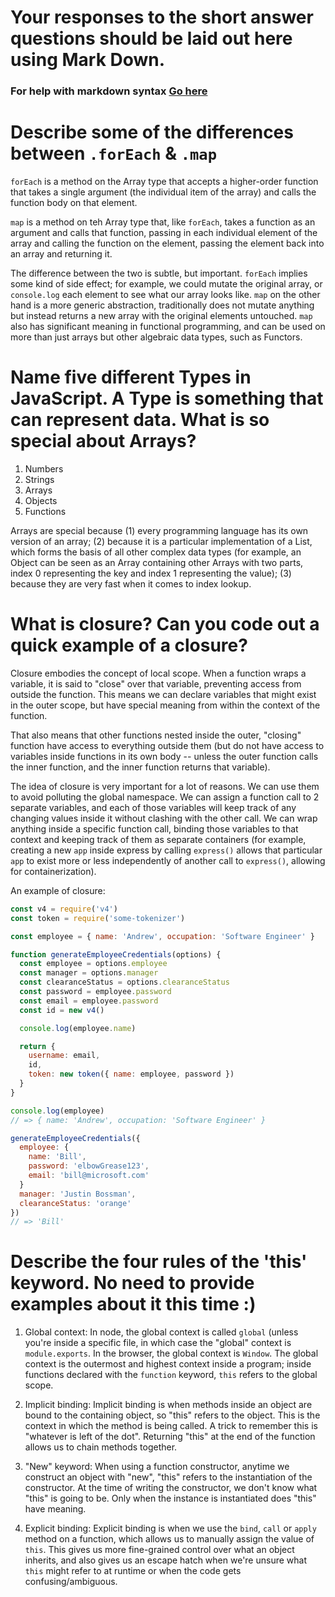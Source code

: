 # Your responses to the short answer questions should be laid out here using Mark Down.
### For help with markdown syntax [Go here](https://github.com/adam-p/markdown-here/wiki/Markdown-Cheatsheet)

# Describe some of the differences between `.forEach` & `.map`

`forEach` is a method on the Array type that accepts a higher-order function that takes a single argument (the individual item of the array) and calls the function body on that element.

`map` is a method on teh Array type that, like `forEach`, takes a function as an argument and calls that function, passing in each individual element of the array and calling the function on the element, passing the element back into an array and returning it.

The difference between the two is subtle, but important. `forEach` implies some kind of side effect; for example, we could mutate the original array, or `console.log` each element to see what our array looks like. `map` on the other hand is a more generic abstraction, traditionally does not mutate anything but instead returns a new array with the original elements untouched. `map` also has significant meaning in functional programming, and can be used on more than just arrays but other algebraic data types, such as Functors.


# Name five different Types in JavaScript. A Type is something that can represent data. What is so special about Arrays?

1. Numbers
2. Strings
3. Arrays
4. Objects
5. Functions

Arrays are special because (1) every programming language has its own version of an array; (2) because it is a particular implementation of a List, which forms the basis of all other complex data types (for example, an Object can be seen as an Array containing other Arrays with two parts, index 0 representing the key and index 1 representing the value); (3) because they are very fast when it comes to index lookup.


# What is closure? Can you code out a quick example of a closure?

Closure embodies the concept of local scope. When a function wraps a variable, it is said to "close" over that variable, preventing access from outside the function. This means we can declare variables that might exist in the outer scope, but have special meaning from within the context of the function.

That also means that other functions nested inside the outer, "closing" function have access to everything outside them (but do not have access to variables inside functions in its own body -- unless the outer function calls the inner function, and the inner function returns that variable).

The idea of closure is very important for a lot of reasons. We can use them to avoid polluting the global namespace. We can assign a function call to 2 separate variables, and each of those variables will keep track of any changing values inside it without clashing with the other call. We can wrap anything inside a specific function call, binding those variables to that context and keeping track of them as separate containers (for example, creating a new `app` inside express by calling `express()` allows that particular `app` to exist more or less independently of another call to `express()`, allowing for containerization).

An example of closure:

``` javascript
const v4 = require('v4')
const token = require('some-tokenizer')

const employee = { name: 'Andrew', occupation: 'Software Engineer' }

function generateEmployeeCredentials(options) {
  const employee = options.employee
  const manager = options.manager
  const clearanceStatus = options.clearanceStatus
  const password = employee.password
  const email = employee.password
  const id = new v4()

  console.log(employee.name)

  return {
    username: email,
    id,
    token: new token({ name: employee, password })
  }
}

console.log(employee)
// => { name: 'Andrew', occupation: 'Software Engineer' }

generateEmployeeCredentials({
  employee: {
    name: 'Bill',
    password: 'elbowGrease123',
    email: 'bill@microsoft.com'
  }
  manager: 'Justin Bossman',
  clearanceStatus: 'orange'
})
// => 'Bill'

```


# Describe the four rules of the 'this' keyword. No need to provide examples about it this time :)

1. Global context: In node, the global context is called `global` (unless you're inside a specific file, in which case the "global" context is `module.exports`. In the browser, the global context is `Window`. The global context is the outermost and highest context inside a program; inside functions declared with the `function` keyword, `this` refers to the global scope.

2. Implicit binding: Implicit binding is when methods inside an object are bound to the containing object, so "this" refers to the object. This is the context in which the method is being called. A trick to remember this is "whatever is left of the dot". Returning "this" at the end of the function allows us to chain methods together.

3. "New" keyword: When using a function constructor, anytime we construct an object with "new", "this" refers to the instantiation of the constructor. At the time of writing the constructor, we don't know what "this" is going to be. Only when the instance is instantiated does "this" have meaning.

4. Explicit binding: Explicit binding is when we use the `bind`, `call` or `apply` method on a function, which allows us to manually assign the value of `this`. This gives us more fine-grained control over what an object inherits, and also gives us an escape hatch when we're unsure what `this` might refer to at runtime or when the code gets confusing/ambiguous.

